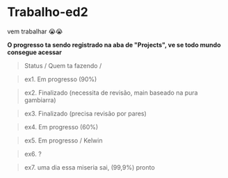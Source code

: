 # Trabalho-ed2

vem trabalhar 😭😭

**O progresso ta sendo registrado na aba de "Projects", ve se todo mundo consegue acessar**

>Status / Quem ta fazendo /

 >ex1. Em progresso (90%)
 
 >ex2. Finalizado (necessita de revisão, main baseado na pura gambiarra)
 
 >ex3. Finalizado (precisa revisão por pares)
 
 >ex4. Em progresso (60%)
 
 >ex5. Em progresso / Kelwin
 
 >ex6. ?

 >ex7. uma dia essa miseria sai, (99,9%) pronto


